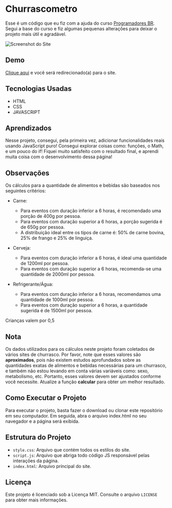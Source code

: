 # Churrascometro

 Esse é um código que eu fiz com a ajuda do curso [Programadores BR](https://programadorbr.com/). Segui a base do curso e fiz algumas pequenas alterações para deixar o projeto mais útil e agradável.

![Screenshot do Site](https://imgur.com/ECP1mZ5.png)

## Demo

[Clique aqui](https://allan-carlos.github.io/Churrascometro/) e você será redirecionado(a) para o site.

## Tecnologias Usadas

- HTML
- CSS
- JAVASCRIPT
   
## Aprendizados

Nesse projeto, consegui, pela primeira vez, adicionar funcionalidades reais usando JavaScript puro! Consegui explorar coisas como: funções, o Math, e um pouco do if! Fiquei muito satisfeito com o resultado final, e aprendi muita coisa com o desenvolvimento dessa página!

## Observações
Os cálculos para a quantidade de alimentos e bebidas são baseados nos seguintes critérios:

- Carne:
  - Para eventos com duração inferior a 6 horas, é recomendado uma porção de 400g por pessoa.
  - Para eventos com duração superior a 6 horas, a porção sugerida é de 650g por pessoa.
  - A distribuição ideal entre os tipos de carne é: 50% de carne bovina, 25% de frango e 25% de linguiça.
    
- Cerveja:
  - Para eventos com duração inferior a 6 horas, é ideal uma quantidade de 1200ml por pessoa.
  - Para eventos com duração superior a 6 horas, recomenda-se uma quantidade de 2000ml por pessoa.
    
- Refrigerante/Água:
  - Para eventos com duração inferior a 6 horas, recomendamos uma quantidade de 1000ml por pessoa.
  - Para eventos com duração superior a 6 horas, a quantidade sugerida é de 1500ml por pessoa.

Crianças valem por 0,5

## Nota
Os dados utilizados para os cálculos neste projeto foram coletados de vários sites de churrasco. Por favor, note que esses valores são **aproximados**, pois não existem estudos aprofundados sobre as quantidades exatas de alimentos e bebidas necessárias para um churrasco, e também não estou levando em conta várias variáveis como: sexo, metabolismo, etc. Portanto, esses valores devem ser ajustados conforme você necessite. Atualize a função **calcular** para obter um melhor resultado.

## Como Executar o Projeto

Para executar o projeto, basta fazer o download ou clonar este repositório em seu computador. Em seguida, abra o arquivo index.html no seu navegador e a página será exibida.

## Estrutura do Projeto

- `style.css`: Arquivo que contém todos os estilos do site.
- `script.js`: Arquivo que abriga todo código JS responsável pelas interações da página.
- `index.html`: Arquivo príncipal do site.

## Licença

Este projeto é licenciado sob a Licença MIT. Consulte o arquivo `LICENSE` para obter mais informações.
